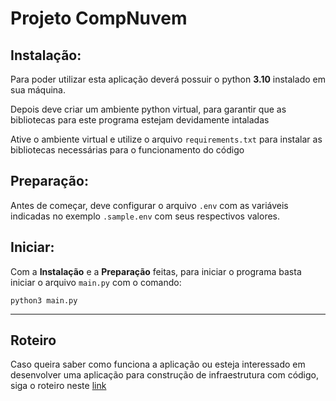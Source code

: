 # Projeto CompNuvem

## Instalação:

Para poder utilizar esta aplicação deverá possuir o python **3.10** instalado em sua máquina.

Depois deve criar um ambiente python virtual, para garantir que as bibliotecas para este programa estejam devidamente intaladas

Ative o ambiente virtual e utilize o arquivo `requirements.txt` para instalar as bibliotecas necessárias para o funcionamento do código

## Preparação:

Antes de começar, deve configurar o arquivo `.env` com as variáveis indicadas no exemplo `.sample.env` com seus respectivos valores.

## Iniciar:

Com a **Instalação** e a **Preparação** feitas, para iniciar o programa basta iniciar o arquivo `main.py` com o comando:

```
python3 main.py
```

--------------------

## Roteiro

Caso queira saber como funciona a aplicação ou esteja interessado em desenvolver uma aplicação para construção de infraestrutura com código, siga o roteiro neste [link](google.com)
